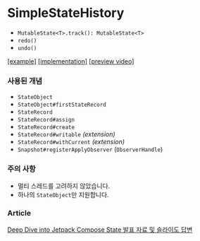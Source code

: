 # SimpleStateHistory

- `MutableState<T>.track(): MutableState<T>`
- `redo()`
- `undo()`

[[example]](https://github.com/jisungbin/SimpleStateHistory/blob/main/app/src/main/kotlin/sungbin/simplestatehistory/MainActivity.kt) [[implementation]](https://github.com/jisungbin/SimpleStateHistory/blob/main/app/src/main/kotlin/sungbin/simplestatehistory/SimpleStateHistory.kt) [[preview video]](https://youtube.com/watch?v=aBAZXaGzMUg)

### 사용된 개념

- `StateObject`
- `StateObject#firstStateRecord`
- `StateRecord`
- `StateRecord#assign`
- `StateRecord#create`
- `StateRecord#writable` _(extension)_
- `StateRecord#withCurrent` _(extension)_
- `Snapshot#registerApplyObserver` (`ObserverHandle`)

### 주의 사항

- 멀티 스레드를 고려하지 않았습니다.
- 하나의 `StateObject`만 지원합니다.

### Article

[Deep Dive into Jetpack Compose State 발표 자료 및 슬라이도 답변](https://sungbin.land/deep-dive-into-jetpack-compose-state-%EB%B0%9C%ED%91%9C-%EC%9E%90%EB%A3%8C-%EB%B0%8F-%EC%8A%AC%EB%9D%BC%EC%9D%B4%EB%8F%84-%EB%8B%B5%EB%B3%80-4dbea6326b56?source=collection_home---4------0-----------------------)
